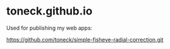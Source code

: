 # toneck.github.io
Used for publishing my web apps:

https://github.com/toneck/simple-fisheye-radial-correction.git